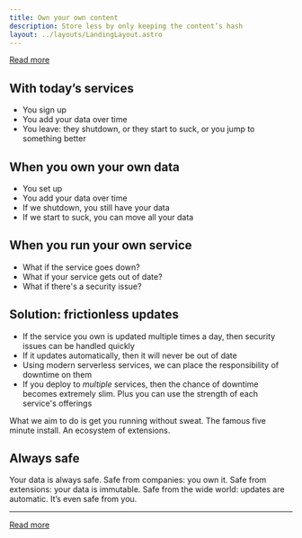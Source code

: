 ```yaml
---
title: Own your own content
description: Store less by only keeping the content’s hash
layout: ../layouts/LandingLayout.astro
---
```


<style>
  main a {
    display: inline-flex;
    font-size: 1.75rem;
    padding: 0.5em 1em;
    border-radius: 999px;
    background-color: var(--theme-accent);
		color: white;
    text-decoration: none;
  }
  main a:hover {
    color: hsl(var(--color-blue-dark));
    background-color: white;
    box-shadow: 0 0 16px -2px currentColor;
    text-decoration: none;
  }
</style>

<a href="/ideas">Read more</a>

## With today’s services

- You sign up
- You add your data over time
- You leave: they shutdown, or they start to suck, or you jump to something better

## When you own your own data

- You set up
- You add your data over time
- If we shutdown, you still have your data
- If we start to suck, you can move all your data

## When you run your own service

- What if the service goes down?
- What if your service gets out of date?
- What if there's a security issue?

## Solution: frictionless updates

- If the service you own is updated multiple times a day, then security issues can be handled quickly
- If it updates automatically, then it will never be out of date
- Using modern serverless services, we can place the responsibility of downtime on them
- If you deploy to *multiple* services, then the chance of downtime becomes extremely slim. Plus you can use the strength of each service's offerings

What we aim to do is get you running without sweat. The famous five minute install. An ecosystem of extensions.

## Always safe

Your data is always safe. Safe from companies: you own it. Safe from extensions: your data is immutable. Safe from the wide world: updates are automatic. It’s even safe from you.

----

<a href="/ideas">Read more</a>
